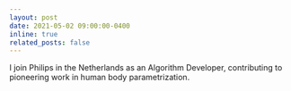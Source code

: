 ```yaml
---
layout: post
date: 2021-05-02 09:00:00-0400
inline: true
related_posts: false
---
```


I join Philips in the Netherlands as an Algorithm Developer, contributing to pioneering work in human body parametrization.

